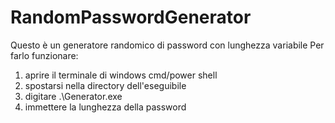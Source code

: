 # RandomPasswordGenerator
Questo è un generatore randomico di password con lunghezza variabile
Per farlo funzionare:
1. aprire il terminale di windows cmd/power shell
2. spostarsi nella directory dell'eseguibile
3. digitare .\Generator.exe
4. immettere la lunghezza della password
